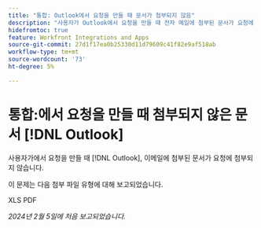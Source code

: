 ```yaml
---
title: "통합: Outlook에서 요청을 만들 때 문서가 첨부되지 않음"
description: "사용자가 Outlook에서 요청을 만들 때 전자 메일에 첨부된 문서가 요청에 첨부되지 않습니다."
hidefromtoc: true
feature: Workfront Integrations and Apps
source-git-commit: 27d1f17ea0b25330d11d79609c41f82e9af518ab
workflow-type: tm+mt
source-wordcount: '73'
ht-degree: 5%

---
```



# 통합:에서 요청을 만들 때 첨부되지 않은 문서 [!DNL Outlook]

사용자가에서 요청을 만들 때 [!DNL Outlook], 이메일에 첨부된 문서가 요청에 첨부되지 않습니다.

이 문제는 다음 첨부 파일 유형에 대해 보고되었습니다.

XLS PDF

_2024년 2월 5일에 처음 보고되었습니다._
